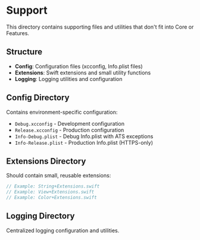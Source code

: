 # Support

This directory contains supporting files and utilities that don't fit into Core or Features.

## Structure

- **Config**: Configuration files (xcconfig, Info.plist files)
- **Extensions**: Swift extensions and small utility functions
- **Logging**: Logging utilities and configuration

## Config Directory

Contains environment-specific configuration:
- `Debug.xcconfig` - Development configuration
- `Release.xcconfig` - Production configuration  
- `Info-Debug.plist` - Debug Info.plist with ATS exceptions
- `Info-Release.plist` - Production Info.plist (HTTPS-only)

## Extensions Directory

Should contain small, reusable extensions:
```swift
// Example: String+Extensions.swift
// Example: View+Extensions.swift  
// Example: Color+Extensions.swift
```

## Logging Directory

Centralized logging configuration and utilities.